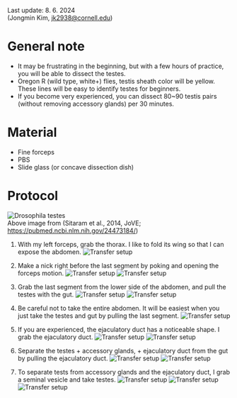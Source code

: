 
Last update: 8. 6. 2024 <br>
(Jongmin Kim, jk2938@cornell.edu)

# General note
- It may be frustrating in the beginning, but with a few hours of practice, you will be able to dissect the testes.
- Oregon R (wild type, white+) flies, testis sheath color will be yellow. These lines will be easy to identify testes for beginners.
- If you become very experienced, you can dissect 80~90 testis pairs (without removing accessory glands) per 30 minutes.
  
# Material
- Fine forceps
- PBS
- Slide glass (or concave dissection dish)

# Protocol

![Drosophila testes](https://www.ncbi.nlm.nih.gov/pmc/articles/PMC4089415/bin/jove-83-51058-1.jpg?raw=true "Drosophila testes")
<br>Above image from (Sitaram et al., 2014, JoVE; https://pubmed.ncbi.nlm.nih.gov/24473184/)

1. With my left forceps, grab the thorax. I like to fold its wing so that I can expose the abdomen.
![Transfer setup](https://github.com/jongminkimlab/Storage/blob/main/Pr_d01.png?raw=true "Transfer setup")

2. Make a nick right before the last segment by poking and opening the forceps motion.
![Transfer setup](https://github.com/jongminkimlab/Storage/blob/main/Pr_d02.png?raw=true "Transfer setup")
![Transfer setup](https://github.com/jongminkimlab/Storage/blob/main/Pr_d03.png?raw=true "Transfer setup")

3. Grab the last segment from the lower side of the abdomen, and pull the testes with the gut.
![Transfer setup](https://github.com/jongminkimlab/Storage/blob/main/Pr_d04.png?raw=true "Transfer setup")
![Transfer setup](https://github.com/jongminkimlab/Storage/blob/main/Pr_d05.png?raw=true "Transfer setup")

4. Be careful not to take the entire abdomen. It will be easiest when you just take the testes and gut by pulling the last segment.
![Transfer setup](https://github.com/jongminkimlab/Storage/blob/main/Pr_d06.png?raw=true "Transfer setup")

5. If you are experienced, the ejaculatory duct has a noticeable shape. I grab the ejaculatory duct.
![Transfer setup](https://github.com/jongminkimlab/Storage/blob/main/Pr_d07.png?raw=true "Transfer setup")
![Transfer setup](https://github.com/jongminkimlab/Storage/blob/main/Pr_d08.png?raw=true "Transfer setup")


6. Separate the testes + accessory glands, + ejaculatory duct from the gut by pulling the ejaculatory duct.
![Transfer setup](https://github.com/jongminkimlab/Storage/blob/main/Pr_d09.png?raw=true "Transfer setup")
![Transfer setup](https://github.com/jongminkimlab/Storage/blob/main/Pr_d10.png?raw=true "Transfer setup")

11. To separate tests from accessory glands and the ejaculatory duct, I grab a seminal vesicle and take testes.
![Transfer setup](https://github.com/jongminkimlab/Storage/blob/main/Pr_d11.png?raw=true "Transfer setup")
![Transfer setup](https://github.com/jongminkimlab/Storage/blob/main/Pr_d12.png?raw=true "Transfer setup")
![Transfer setup](https://github.com/jongminkimlab/Storage/blob/main/Pr_d13.png?raw=true "Transfer setup")



